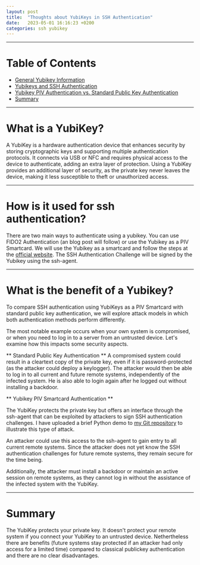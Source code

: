 ```yaml
---
layout: post
title:  "Thoughts about YubiKeys in SSH Authentication"
date:   2023-05-01 16:16:23 +0200
categories: ssh yubikey
---
```




---
# Table of Contents
- [General Yubikey Information](#background)
- [Yubikeys and SSH Authentication](#authentication)
- [Yubikey PIV Authentication vs. Standard Public Key Authentication](#critic)
- [Summary](#summary)


---
<a name="background"></a>
# What is a YubiKey?
A YubiKey is a hardware authentication device that enhances security by storing cryptographic keys and supporting multiple authentication protocols. It connects via USB or NFC and requires physical access to the device to authenticate, adding an extra layer of protection. Using a YubiKey provides an additional layer of security, as the private key never leaves the device, making it less susceptible to theft or unauthorized access.

---
<a name="authentication"></a>
# How is it used for ssh authentication?
There are two main ways to authenticate using a yubikey. You can use FIDO2 Authentication (an blog post will follow) or use the Yubikey as a PIV Smartcard. We will use the Yubikey as a smartcard and follow the steps at the [official website](https://developers.yubico.com/PIV/Guides/SSH_user_certificates.html).
The SSH Authentication Challenge will be signed by the Yubikey using the ssh-agent. 


---
<a name="critic"></a>

# What is the benefit of a Yubikey? 
To compare SSH authentication using YubiKeys as a PIV Smartcard with standard public key authentication, we will explore attack models in which both authentication methods perform differently.

The most notable example occurs when your own system is compromised, or when you need to log in to a server from an untrusted device. Let's examine how this impacts some security aspects.

** Standard Public Key Authentication **
A compromised system could result in a cleartext copy of the private key, even if it is password-protected (as the attacker could deploy a keylogger). The attacker would then be able to log in to all current and future remote systems, independently of the infected system. He is also able to login again after he logged out without installing a backdoor. 

** Yubikey PIV Smartcard Authentication ** 

The YubiKey protects the private key but offers an interface through the ssh-agent that can be exploited by attackers to sign SSH authentication challenges. I have uploaded a brief Python demo to [my Git repository](https://github.com/jackenbaer/remote-ssh-challenge-demo) to illustrate this type of attack.

An attacker could use this access to the ssh-agent to gain entry to all current remote systems. Since the attacker does not yet know the SSH authentication challenges for future remote systems, they remain secure for the time being.

Additionally, the attacker must install a backdoor or maintain an active session on remote systems, as they cannot log in without the assistance of the infected system with the YubiKey.



---
<a name="summary"></a>
# Summary 
The YubiKey protects your private key. It doesn't protect your remote system if you connect your YubiKey to an untrusted device. Nethertheless there are benefits (future systems stay protected if an attacker had only access for a limited time) compared to classical publickey authentication and there are no clear disadvantages. 
